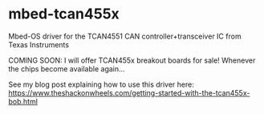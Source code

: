 # mbed-tcan455x
Mbed-OS driver for the TCAN4551 CAN controller+transceiver IC from Texas Instruments

COMING SOON: I will offer TCAN455x breakout boards for sale! Whenever the chips become available again...

See my blog post explaining how to use this driver here: https://www.theshackonwheels.com/getting-started-with-the-tcan455x-bob.html
